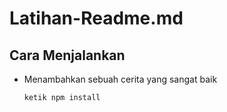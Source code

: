 # Latihan-Readme.md

## Cara Menjalankan

-   Menambahkan sebuah cerita yang sangat baik

    ```
    ketik npm install

    ```
